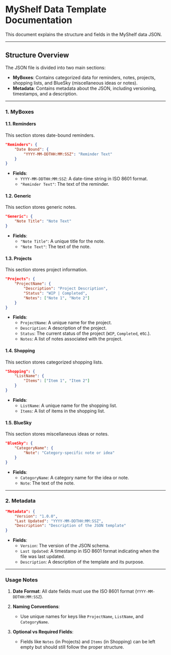 
# MyShelf Data Template Documentation

This document explains the structure and fields in the MyShelf data JSON.

---

## **Structure Overview**

The JSON file is divided into two main sections:

- **MyBoxes**: Contains categorized data for reminders, notes, projects, shopping lists, and BlueSky (miscellaneous ideas or notes).
- **Metadata**: Contains metadata about the JSON, including versioning, timestamps, and a description.

---

### **1. MyBoxes**

#### **1.1. Reminders**
This section stores date-bound reminders.

```json
"Reminders": {
    "Date Bound": {
        "YYYY-MM-DDTHH:MM:SSZ": "Reminder Text"
    }
}
```

- **Fields**:
  - `YYYY-MM-DDTHH:MM:SSZ`: A date-time string in ISO 8601 format.
  - `"Reminder Text"`: The text of the reminder.

#### **1.2. Generic**
This section stores generic notes.

```json
"Generic": {
    "Note Title": "Note Text"
}
```

- **Fields**:
  - `"Note Title"`: A unique title for the note.
  - `"Note Text"`: The text of the note.

#### **1.3. Projects**
This section stores project information.

```json
"Projects": {
    "ProjectName": {
        "Description": "Project Description",
        "Status": "WIP | Completed",
        "Notes": ["Note 1", "Note 2"]
    }
}
```

- **Fields**:
  - `ProjectName`: A unique name for the project.
  - `Description`: A description of the project.
  - `Status`: The current status of the project (`WIP`, `Completed`, etc.).
  - `Notes`: A list of notes associated with the project.

#### **1.4. Shopping**
This section stores categorized shopping lists.

```json
"Shopping": {
    "ListName": {
        "Items": ["Item 1", "Item 2"]
    }
}
```

- **Fields**:
  - `ListName`: A unique name for the shopping list.
  - `Items`: A list of items in the shopping list.

#### **1.5. BlueSky**
This section stores miscellaneous ideas or notes.

```json
"BlueSky": {
    "CategoryName": {
        "Note": "Category-specific note or idea"
    }
}
```

- **Fields**:
  - `CategoryName`: A category name for the idea or note.
  - `Note`: The text of the note.

---

### **2. Metadata**

```json
"Metadata": {
    "Version": "1.0.0",
    "Last Updated": "YYYY-MM-DDTHH:MM:SSZ",
    "Description": "Description of the JSON template"
}
```

- **Fields**:
  - `Version`: The version of the JSON schema.
  - `Last Updated`: A timestamp in ISO 8601 format indicating when the file was last updated.
  - `Description`: A description of the template and its purpose.

---

### **Usage Notes**

1. **Date Format**:
   All date fields must use the ISO 8601 format (`YYYY-MM-DDTHH:MM:SSZ`).

2. **Naming Conventions**:
   - Use unique names for keys like `ProjectName`, `ListName`, and `CategoryName`.

3. **Optional vs Required Fields**:
   - Fields like `Notes` (in Projects) and `Items` (in Shopping) can be left empty but should still follow the proper structure.
